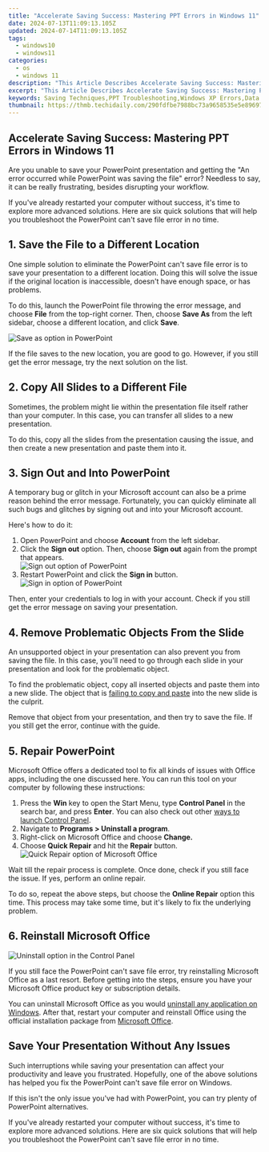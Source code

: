 ```yaml
---
title: "Accelerate Saving Success: Mastering PPT Errors in Windows 11"
date: 2024-07-13T11:09:13.105Z
updated: 2024-07-14T11:09:13.105Z
tags:
  - windows10
  - windows11
categories:
  - os
  - windows 11
description: "This Article Describes Accelerate Saving Success: Mastering PPT Errors in Windows 11"
excerpt: "This Article Describes Accelerate Saving Success: Mastering PPT Errors in Windows 11"
keywords: Saving Techniques,PPT Troubleshooting,Windows XP Errors,Data Presentation Tips,Win11 PPT Guide,Save Time Properly,Fixing PPT Issues
thumbnail: https://thmb.techidaily.com/290fdfbe7988bc73a9658535e5e89697be7bda898900fabab3b9425630194609.jpg
---
```


## Accelerate Saving Success: Mastering PPT Errors in Windows 11

 Are you unable to save your PowerPoint presentation and getting the "An error occurred while PowerPoint was saving the file" error? Needless to say, it can be really frustrating, besides disrupting your workflow.

 If you've already restarted your computer without success, it's time to explore more advanced solutions. Here are six quick solutions that will help you troubleshoot the PowerPoint can't save file error in no time.

## 1\. Save the File to a Different Location

 One simple solution to eliminate the PowerPoint can't save file error is to save your presentation to a different location. Doing this will solve the issue if the original location is inaccessible, doesn't have enough space, or has problems.

 To do this, launch the PowerPoint file throwing the error message, and choose **File** from the top-right corner. Then, choose **Save As** from the left sidebar, choose a different location, and click **Save**.

![Save as option in PowerPoint](https://static1.makeuseofimages.com/wordpress/wp-content/uploads/2023/08/save-as-option.jpg)

 If the file saves to the new location, you are good to go. However, if you still get the error message, try the next solution on the list.

## 2\. Copy All Slides to a Different File

 Sometimes, the problem might lie within the presentation file itself rather than your computer. In this case, you can transfer all slides to a new presentation.

 To do this, copy all the slides from the presentation causing the issue, and then create a new presentation and paste them into it.

## 3\. Sign Out and Into PowerPoint

 A temporary bug or glitch in your Microsoft account can also be a prime reason behind the error message. Fortunately, you can quickly eliminate all such bugs and glitches by signing out and into your Microsoft account.

 Here's how to do it:

1. Open PowerPoint and choose **Account** from the left sidebar.
2. Click the **Sign out** option. Then, choose **Sign out** again from the prompt that appears.  
![Sign out option of PowerPoint](https://static1.makeuseofimages.com/wordpress/wp-content/uploads/2023/08/sign-out-option.jpg)
3. Restart PowerPoint and click the **Sign in** button.  
![Sign in option of PowerPoint](https://static1.makeuseofimages.com/wordpress/wp-content/uploads/2023/08/sign-in-option.jpg)

 Then, enter your credentials to log in with your account. Check if you still get the error message on saving your presentation.

## 4\. Remove Problematic Objects From the Slide

 An unsupported object in your presentation can also prevent you from saving the file. In this case, you'll need to go through each slide in your presentation and look for the problematic object.

 To find the problematic object, copy all inserted objects and paste them into a new slide. The object that is [failing to copy and paste](https://www.makeuseof.com/windows-11-copy-paste-not-working/) into the new slide is the culprit.

 Remove that object from your presentation, and then try to save the file. If you still get the error, continue with the guide.

## 5\. Repair PowerPoint

 Microsoft Office offers a dedicated tool to fix all kinds of issues with Office apps, including the one discussed here. You can run this tool on your computer by following these instructions:

1. Press the **Win** key to open the Start Menu, type **Control Panel** in the search bar, and press **Enter**. You can also check out other [ways to launch Control Panel](https://www.makeuseof.com/windows-open-control-panel/).
2. Navigate to **Programs > Uninstall a program**.
3. Right-click on Microsoft Office and choose **Change.**
4. Choose **Quick Repair** and hit the **Repair** button.  
![Quick Repair option of Microsoft Office](https://static1.makeuseofimages.com/wordpress/wp-content/uploads/2023/08/quick-repair-option.jpg)

 Wait till the repair process is complete. Once done, check if you still face the issue. If yes, perform an online repair.

 To do so, repeat the above steps, but choose the **Online Repair** option this time. This process may take some time, but it's likely to fix the underlying problem.

## 6\. Reinstall Microsoft Office

![Uninstall option in the Control Panel](https://static1.makeuseofimages.com/wordpress/wp-content/uploads/2023/08/uninstall-option-1.jpg)

 If you still face the PowerPoint can't save file error, try reinstalling Microsoft Office as a last resort. Before getting into the steps, ensure you have your Microsoft Office product key or subscription details.

 You can uninstall Microsoft Office as you would [uninstall any application on Windows](https://www.makeuseof.com/windows-11-different-ways-to-uninstall-software/). After that, restart your computer and reinstall Office using the official installation package from [Microsoft Office](https://www.office.com/).

## Save Your Presentation Without Any Issues

 Such interruptions while saving your presentation can affect your productivity and leave you frustrated. Hopefully, one of the above solutions has helped you fix the PowerPoint can't save file error on Windows.

 If this isn't the only issue you've had with PowerPoint, you can try plenty of PowerPoint alternatives.

 If you've already restarted your computer without success, it's time to explore more advanced solutions. Here are six quick solutions that will help you troubleshoot the PowerPoint can't save file error in no time.



<ins class="adsbygoogle"
      style="display:block"
      data-ad-client="ca-pub-7571918770474297"
      data-ad-slot="8358498916"
      data-ad-format="auto"
      data-full-width-responsive="true"></ins>

